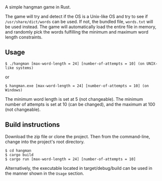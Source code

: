 A simple hangman game in Rust.

The game will try and detect if the OS is a Unix-like OS and try to see if `/usr/share/dict/words` can be used. If not, the bundled file, `words.txt` will be used instead.
The game will automatically load the entire file in memory, and randomly pick the words fulfilling the minimum and maximum word length constraints.

## Usage
```
$ ./hangman [max-word-length = 24] [number-of-attempts = 10] (on UNIX-like systems)
```
or

```
$ hangman.exe [max-word-length = 24] [number-of-attempts = 10] (on Windows)
```

The minimum word length is set at 5 (not changeable). The minimum number of attempts is set at 10 (can be changed), and the maximum at 100 (not changeable).


## Build instructions

Download the zip file or clone the project. Then from the command-line, change into the project's root directory.


```
$ cd hangman
$ cargo build
$ cargo run [max-word-length = 24] [number-of-attempts = 10]
```

Alternatively, the executable located in target/debug/build can be used in the manner shown in the `Usage` section.



